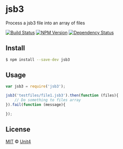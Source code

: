 # jsb3 

Process a jsb3 file into an array of files

[![Build Status][travis-image]][travis-url] 
[![NPM Version][npm-image]][npm-url] 
[![Dependency Status][dependencies-image]][dependencies-url]

## Install

```bash
$ npm install --save-dev jsb3
```

## Usage

```js
var jsb3 = require('jsb3');

jsb3('testfiles/file1.jsb3').then(function (files){
	// Do something to files array	
}).fail(function (message){
	
});	
```

## License

[MIT](http://opensource.org/licenses/MIT) © [Unit4](http://www.unit4.com/)

[travis-image]: https://travis-ci.org/Unit4/jsb3.svg?branch=master
[travis-url]: https://travis-ci.org/Unit4/jsb3
[npm-image]: http://img.shields.io/npm/v/jsb3.svg
[npm-url]: https://www.npmjs.org/package/jsb3
[dependencies-image]: https://david-dm.org/bjornhol/jsb3.svg
[dependencies-url]: https://david-dm.org/bjornhol/jsb3